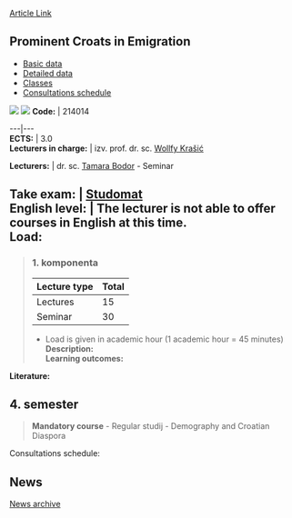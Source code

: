 [Article Link](https://www.fhs.hr/en/course/pcie)

## Prominent Croats in Emigration
  * [Basic data](https://www.fhs.hr/en/course/pcie#v1id-523812_710779_1_0 "Basic data")
  * [Detailed data](https://www.fhs.hr/en/course/pcie#v1id-523812_710779_1_1 "Detailed data")
  * [Classes](https://www.fhs.hr/en/course/pcie#v1id-523812_710779_1_2 "Classes")
  * [Consultations schedule](https://www.fhs.hr/en/course/pcie#v1id-523812_710779_1_3 "Consultations schedule")


[![](https://www.fhs.hr/img/flags/gif/hr.gif)](https://www.fhs.hr/predmet/hvui) [![](https://www.fhs.hr/img/flags/gif/gb.gif)](https://www.fhs.hr/en/course/pcie)
**Code:** |  214014  
  
---|---  
**ECTS:** |  3.0   
**Lecturers in charge:** |  izv. prof. dr. sc. [Wollfy Krašić](https://www.fhs.hr/staff/wollfy.krasic)   
  
**Lecturers:** |  dr. sc. [Tamara Bodor](https://www.fhs.hr/djelatnik/tamara.bodor) - Seminar  
  
**Take exam:** |  [Studomat](http://www.isvu.hr/studomat)  
**English level:** |  The lecturer is not able to offer courses in English at this time.   
**Load:**  
---  
> ### 1. komponenta
> | Lecture type | Total  
> ---|---  
> Lectures | 15  
> Seminar | 30  
> * Load is given in academic hour (1 academic hour = 45 minutes)   
**Description:**  
> **Learning outcomes:**  

  
**Literature:**  

  
**4. semester**  
---  
> **Mandatory course** - Regular studij - Demography and Croatian Diaspora  
>   
Consultations schedule: 


## News
[News archive](https://www.fhs.hr/en/course/pcie?@=21cdx#news_119116 "News archive")

